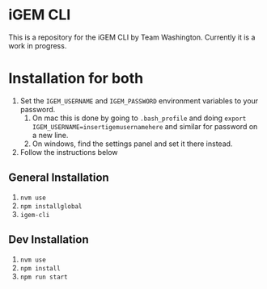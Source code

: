 # iGEM CLI

This is a repository for the iGEM CLI by Team Washington. Currently it is a work in progress.

# Installation for both
1. Set the `IGEM_USERNAME` and `IGEM_PASSWORD` environment variables to your password.
	1. On mac this is done by going to `.bash_profile` and doing `export IGEM_USERNAME=insertigemusernamehere` and similar for password on a new line.
	2. On windows, find the settings panel and set it there instead. 
2. Follow  the instructions below

## General Installation

1. `nvm use`
2. `npm installglobal`
3. `igem-cli`

## Dev Installation

1. `nvm use`
2. `npm install`
3. `npm run start`
